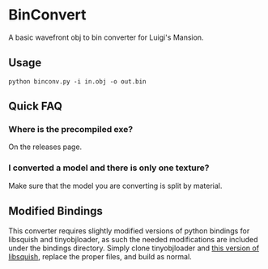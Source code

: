 # BinConvert
A basic wavefront obj to bin converter for Luigi's Mansion.

## Usage
`python binconv.py -i in.obj -o out.bin`

## Quick FAQ

### Where is the precompiled exe?
On the releases page.

### I converted a model and there is only one texture?
Make sure that the model you are converting is split by material.

## Modified Bindings
This converter requires slightly modified versions of python bindings for libsquish and tinyobjloader, as such the needed modifications are included under the bindings directory. Simply clone tinyobjloader and [this version of libsquish](https://github.com/tito/libsquish), replace the proper files, and build as normal.
